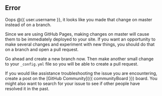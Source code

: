 ## Error

Oops @{{ user.username }}, it looks like you made that change on master instead of on a branch.

Since we are using GitHub Pages, making changes on master will cause them to be immediately deployed to your site. If you want an opportunity to make several changes and experiment with new things, you should do that on a branch and open a pull request.

Go ahead and create a new branch now. Then make another small change to your `_config.yml` file so you will be able to create a pull request.

If you would like assistance troubleshooting the issue you are encountering, create a post on the [GitHub Community]({{ communityBoard }}) board. You might also want to search for your issue to see if other people have resolved it in the past.